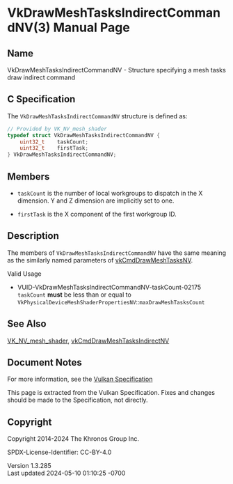 # VkDrawMeshTasksIndirectCommandNV(3) Manual Page

## Name

VkDrawMeshTasksIndirectCommandNV - Structure specifying a mesh tasks
draw indirect command



## <a href="#_c_specification" class="anchor"></a>C Specification

The `VkDrawMeshTasksIndirectCommandNV` structure is defined as:

``` c
// Provided by VK_NV_mesh_shader
typedef struct VkDrawMeshTasksIndirectCommandNV {
    uint32_t    taskCount;
    uint32_t    firstTask;
} VkDrawMeshTasksIndirectCommandNV;
```

## <a href="#_members" class="anchor"></a>Members

- `taskCount` is the number of local workgroups to dispatch in the X
  dimension. Y and Z dimension are implicitly set to one.

- `firstTask` is the X component of the first workgroup ID.

## <a href="#_description" class="anchor"></a>Description

The members of `VkDrawMeshTasksIndirectCommandNV` have the same meaning
as the similarly named parameters of
[vkCmdDrawMeshTasksNV](https://registry.khronos.org/vulkan/specs/1.3-extensions/man/html/vkCmdDrawMeshTasksNV.html).

Valid Usage

- <a href="#VUID-VkDrawMeshTasksIndirectCommandNV-taskCount-02175"
  id="VUID-VkDrawMeshTasksIndirectCommandNV-taskCount-02175"></a>
  VUID-VkDrawMeshTasksIndirectCommandNV-taskCount-02175  
  `taskCount` **must** be less than or equal to
  `VkPhysicalDeviceMeshShaderPropertiesNV`::`maxDrawMeshTasksCount`

## <a href="#_see_also" class="anchor"></a>See Also

[VK_NV_mesh_shader](https://registry.khronos.org/vulkan/specs/1.3-extensions/man/html/VK_NV_mesh_shader.html),
[vkCmdDrawMeshTasksIndirectNV](https://registry.khronos.org/vulkan/specs/1.3-extensions/man/html/vkCmdDrawMeshTasksIndirectNV.html)

## <a href="#_document_notes" class="anchor"></a>Document Notes

For more information, see the <a
href="https://registry.khronos.org/vulkan/specs/1.3-extensions/html/vkspec.html#VkDrawMeshTasksIndirectCommandNV"
target="_blank" rel="noopener">Vulkan Specification</a>

This page is extracted from the Vulkan Specification. Fixes and changes
should be made to the Specification, not directly.

## <a href="#_copyright" class="anchor"></a>Copyright

Copyright 2014-2024 The Khronos Group Inc.

SPDX-License-Identifier: CC-BY-4.0

Version 1.3.285  
Last updated 2024-05-10 01:10:25 -0700
